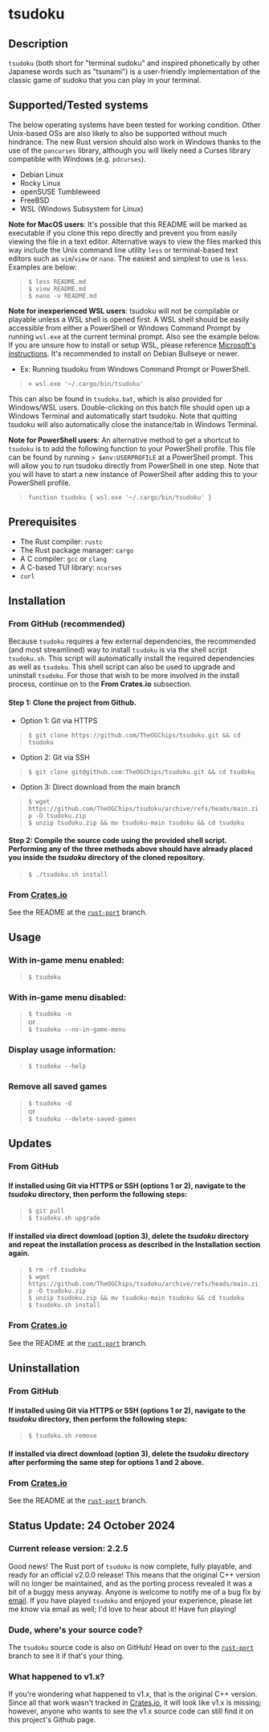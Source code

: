 # tsudoku

## Description

`tsudoku` (both short for "terminal sudoku" and inspired phonetically by other Japanese words such as "tsunami") is a user-friendly implementation of the classic game of sudoku that you can play in your terminal.

## Supported/Tested systems

The below operating systems have been tested for working condition. Other Unix-based OSs are also likely to also be supported without much hindrance. The new Rust version should also work in Windows thanks to the use of the `pancurses` library, although you will likely need a Curses library compatible with Windows (e.g. `pdcurses`).

- Debian Linux
- Rocky Linux
- openSUSE Tumbleweed
- FreeBSD
- WSL (Windows Subsystem for Linux)

**Note for MacOS users**: It's possible that this README will be marked as executable if you clone this repo directly and prevent you from easily viewing the file in a text editor. Alternative ways to view the files marked this way include the Unix command line utility `less` or terminal-based text editors such as `vim`/`view` or `nano`. The easiest and simplest to use is `less`. Examples are below:

>`$ less README.md`  
>`$ view README.md`  
>`$ nano -v README.md`

**Note for inexperienced WSL users**: tsudoku will not be compilable or playable unless a WSL shell is opened first. A WSL shell should be easily accessible from either a PowerShell or Windows Command Prompt by running `wsl.exe` at the current terminal prompt. Also see the example below. If you are unsure how to install or setup WSL, please reference [Microsoft's instructions](https://learn.microsoft.com/en-us/windows/wsl/install). It's recommended to install on Debian Bullseye or newer.

- Ex: Running tsudoku from Windows Command Prompt or PowerShell.

>`> wsl.exe '~/.cargo/bin/tsudoku'`

This can also be found in `tsudoku.bat`, which is also provided for Windows/WSL users. Double-clicking on this batch file should open up a Windows Terminal and automatically start tsudoku. Note that quitting tsudoku will also automatically close the instance/tab in Windows Terminal.

**Note for PowerShell users**: An alternative method to get a shortcut to `tsudoku` is to add the following function to your PowerShell profile. This file can be found by running `> $env:USERPROFILE` at a PowerShell prompt. This will allow you to run tsudoku directly from PowerShell in one step. Note that you will have to start a new instance of PowerShell after adding this to your PowerShell profile.

>`function tsudoku { wsl.exe '~/.cargo/bin/tsudoku' }`

## Prerequisites

- The Rust compiler: `rustc`
- The Rust package manager: `cargo`
- A C compiler: `gcc` or `clang`
- A C-based TUI library: `ncurses`
- `curl`

## Installation

### From GitHub (recommended)

Because `tsudoku` requires a few external dependencies, the recommended (and most streamlined) way to install `tsudoku` is via the shell script `tsudoku.sh`. This script will automatically install the required dependencies as well as `tsudoku`. This shell script can also be used to upgrade and uninstall `tsudoku`. For those that wish to be more involved in the install process, continue on to the **From Crates.io** subsection.

#### Step 1: Clone the project from Github.

- Option 1: Git via HTTPS
>`$ git clone https://github.com/TheOGChips/tsudoku.git && cd tsudoku`

- Option 2: Git via SSH
>`$ git clone git@github.com:TheOGChips/tsudoku.git && cd tsudoku`

- Option 3: Direct download from the main branch
>`$ wget https://github.com/TheOGChips/tsudoku/archive/refs/heads/main.zip -O tsudoku.zip`  
>`$ unzip tsudoku.zip && mv tsudoku-main tsudoku && cd tsudoku`

#### Step 2: Compile the source code using the provided shell script. Performing any of the three methods above should have already placed you inside the *tsudoku* directory of the cloned repository.

>`$ ./tsudoku.sh install`

### From [Crates.io](https://crates.io/crates/tsudoku)

See the README at the [`rust-port`](https://github.com/TheOGChips/tsudoku/tree/rust-port) branch.

## Usage

### With in-game menu enabled:

>`$ tsudoku`

### With in-game menu disabled:

>`$ tsudoku -n`  
>or  
>`$ tsudoku --no-in-game-menu`
                 
### Display usage information:

>`$ tsudoku --help`
    
### Remove all saved games

>`$ tsudoku -d`  
>or  
>`$ tsudoku --delete-saved-games`

## Updates

### From GitHub

#### If installed using Git via HTTPS or SSH (options 1 or 2), navigate to the *tsudoku* directory, then perform the following steps:

>`$ git pull`  
>`$ tsudoku.sh upgrade`

#### If installed via direct download (option 3), delete the *tsudoku* directory and repeat the installation process as described in the **Installation** section again.

>`$ rm -rf tsudoku`  
>`$ wget https://github.com/TheOGChips/tsudoku/archive/refs/heads/main.zip -O tsudoku.zip`  
>`$ unzip tsudoku.zip && mv tsudoku-main tsudoku && cd tsudoku`  
>`$ tsudoku.sh install`

### From [Crates.io](https://crates.io/crates/tsudoku)

See the README at the [`rust-port`](https://github.com/TheOGChips/tsudoku/tree/rust-port) branch.

## Uninstallation

### From GitHub

#### If installed using Git via HTTPS or SSH (options 1 or 2), navigate to the *tsudoku* directory, then perform the following steps:

>`$ tsudoku.sh remove`

#### If installed via direct download (option 3), delete the *tsudoku* directory after performing the same step for options 1 and 2 above.

### From [Crates.io](https://crates.io/crates/tsudoku)

See the README at the [`rust-port`](https://github.com/TheOGChips/tsudoku/tree/rust-port) branch.

## Status Update: 24 October 2024

### Current release version: 2.2.5

Good news! The Rust port of `tsudoku` is now complete, fully playable, and ready for an official v2.0.0 release! This means that the original C++ version will no longer be maintained, and as the porting process revealed it was a bit of a buggy mess anyway. Anyone is welcome to notify me of a bug fix by [email](github.spokesman589@passmail.net). If you have played `tsudoku` and enjoyed your experience, please let me know via email as well; I'd love to hear about it! Have fun playing!

### Dude, where's your source code?

The `tsudoku` source code is also on GitHub! Head on over to the [`rust-port`](https://github.com/TheOGChips/tsudoku/tree/rust-port) branch to see it if that's your thing.

### What happened to v1.x?

If you're wondering what happened to v1.x, that is the original C++ version. Since all that work wasn't tracked in [Crates.io](https://crates.io/crates/tsudoku), it will look like v1.x is missing; however, anyone who wants to see the v1.x source code can still find it on this project's Github page.

